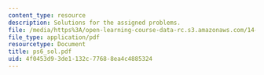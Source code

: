 ```yaml
---
content_type: resource
description: Solutions for the assigned problems.
file: /media/https%3A/open-learning-course-data-rc.s3.amazonaws.com/14-02-principles-of-macroeconomics-fall-2004/4f0453d93de1132c77688ea4c4885324_ps6_sol.pdf
file_type: application/pdf
resourcetype: Document
title: ps6_sol.pdf
uid: 4f0453d9-3de1-132c-7768-8ea4c4885324
---
```

